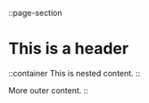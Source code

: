 ::page-section

# This is a header

  ::container
  This is nested content.
  ::

More outer content.
::
